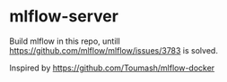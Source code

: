 # mlflow-server
Build mlflow in this repo, untill https://github.com/mlflow/mlflow/issues/3783 is solved.

Inspired by https://github.com/Toumash/mlflow-docker
